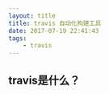 ```yaml
---
layout: title
title: travis 自动化构建工具
date: 2017-07-19 22:41:43
tags:
	- travis
---
```


## travis是什么？

 

